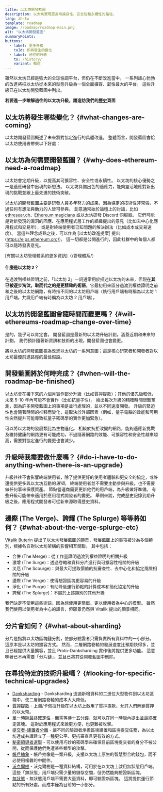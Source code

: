 ```yaml
---
title: 以太坊開發藍圖
description: 以太坊實現更高可擴容性、安全性和永續性的路徑。
lang: zh-tw
template: roadmap
image: /roadmap/roadmap-main.png
alt: "以太坊開發藍圖"
summaryPoints:
buttons:
  - label: 更多升級
    toId: 即將發生的變化
  - label: 過往的升級
    to: /history/
    variant: 概述
---
```


雖然以太坊已經是強大的全球協調平台，但仍在不斷改進當中。 一系列雄心勃勃的改進將把以太坊從本來的型態升級為一個全面擴容、韌性最大的平台。 這些升級已在以太坊開發藍圖中列出。

**若要進一步瞭解過往的以太坊升級，請造訪我們的[歷史](/history/)頁面**

## 以太坊將發生哪些變化？ {#what-changes-are-coming}

以太坊開發藍圖概述了未來將對協定進行的具體改進。 整體而言，開發藍圖會給以太坊使用者帶來以下好處：

<CardGrid>
  <RoadmapActionCard
    to="/roadmap/scaling"
    title="更便宜的交易"
    image="scaling"
    description="Rollups are too expensive and rely on centralized components, causing users to place too much trust in their operators. The roadmap includes fixes for both of these problems."
    buttonText="More on reducing fees"
  />
  <RoadmapActionCard
    to="/roadmap/security"
    title="額外的安全性"
    image="security"
    description="Ethereum is already very secure but it can be made even stronger, ready to withstand all kinds of attack far into the future."
    buttonText="More on security"
  />
  <RoadmapActionCard
    to="/roadmap/user-experience"
    title="更好的使用者體驗"
    image="userExperience"
    description="More support for smart contract wallets and light-weight nodes will make using Ethereum simpler and safer."
    buttonText="More on user experience"
  />
  <RoadmapActionCard
    to="/roadmap/future-proofing"
    title="面向未來"
    image="futureProofing"
    description="Ethereum researchers and developers are solving tomorrow's problems today, readying the network for future generations."
    buttonText="More on future proofing"
  />
</CardGrid>

## 以太坊為何需要開發藍圖？ {#why-does-ethereum-need-a-roadmap}

以太坊會定期升級，以提高其可擴容性、安全性或永續性。 以太坊的核心優勢之一是適應研發中出現的新想法。 以太坊具備出色的適應力，能夠靈活地應對新出現的挑戰並跟上最先進的技術突破。

<RoadmapImageContent title="開發藍圖的定義方式">

以太坊的開發藍圖主要是研發人員多年努力的成果，因為協定的技術性非常強，不過任何有想法與動力的人皆可參與。 創意通常始於論壇上的討論，比如 [ethresear.ch](https://ethresear.ch/)、[Ethereum magicians](https://ethereum-magicians.org/) 或以太坊研發 Discord 伺服器。 它們可能是對新發現的漏洞的回應、在應用程式層工作的組織提出的意見（比如去中心化應用程式和交易所），或是對終端使用者已知問題的解決辦法（比如成本或交易速度）。 當這些理念成熟之後，可以作為 [以太坊改進提案] 提出 (https://eips.ethereum.org/)。 這一切都是公開進行的，因此社群中的每個人都可以隨時發表意見。

[有關以太坊管理體系的更多資訊]（/管理體系/）

</RoadmapImageContent>

<InfoBanner mb={8}>
  <h4 style={{ marginTop: 0 }}>什麼是以太坊 2？</h4>

  <p>在過渡到權益證明之前，「以太坊 2」一詞通常用於描述以太坊的未來，但現在<strong>其已被逐步淘汰，取而代之的是更精確的術語</strong>。它最初用來區分過渡到權益證明之前和之後的以太坊網路，有時指不同的以太坊用戶端（執行用戶端有時稱為以太坊 1 用戶端，共識用戶端有時稱為以太坊 2 用戶端）。</p>

</InfoBanner>

## 以太坊的開發藍圖會隨時間而變更嗎？ {#will-ethereums-roadmap-change-over-time}

是的，幾乎可以肯定會。 開發藍圖是最新的以太坊升級計劃，涵蓋近期和未來的計劃。 我們預計隨著新資訊和技術的出現，開發藍圖也會變更。

將以太坊的開發藍圖視為改進以太坊的一系列意圖；這是核心研究者和開發者對以太坊最優前進路徑的最佳假設。

## 開發藍圖將於何時完成？ {#when-will-the-roadmap-be-finished}

以太坊會在接下來的六個月實作部分升級（比如質押提款）；其他的優先級較低，未來 5-10 年內可能不會實作（比如抗量子性）。 給出每次升級的精確時間很難預測，因為許多開發藍圖上的事項是並行處理的，並以不同速度開發。 升級的緊迫性也會隨著時間的推移而變化，這取決於外部因素（例如，量子電腦的效能和可用性突然提升可能導致抗量子密碼學的實作更加緊急）。

可以將以太坊的發展類比為生物進化。 相較於抗拒改變的網路，能夠適應新挑戰及維持健康的網路更有可能成功，不過隨著網路的效能、可擴容性和安全性越來越高，需要對協定進行的變更也會減少。

## 升級時我需要做什麼嗎？ {#do-i-have-to-do-anything-when-there-is-an-upgrade}

升級往往不會影響終端使用者，除了提供更好的使用者體驗和更安全的協定，或許還提供更多與以太坊互動的<i>選項</i>。 終端使用者並不需要主動參與升級，也不需要做任何事來保護資產。 節點營運商需要更新他們的用戶端，為升級做好準備。 有些升級可能帶來適用於應用程式開發者的變更。 舉例來說，完成歷史記錄到期升級之後，應用程式開發者可從新來源取得歷史資料。

## 邊際 (The Verge)、誇耀 (The Splurge) 等等將如何？ {#what-about-the-verge-splurge-etc}

[Vitalik Buterin 提出了以太坊發展藍圖的願景](https://twitter.com/VitalikButerin/status/1588669782471368704)，發展藍圖上的事項被分為多個類別，根據各自對以太坊架構的影響相互關聯。 其中包括：

- 合併 (The Merge)：從工作量證明過渡到權益證明的相關升級
- 激增 (The Surge)：透過卷軸和資料分片進行與可擴容性相關的升級
- 災厄 (The Scourge)：與最大可提取價值的抗審查性、去中心化和協定風險相關的升級
- 邊際 (The Verge)：使得驗證區塊更容易的升級
- 淨化 (The Purge)：有助降低運行節點的計算成本和簡化協定的升級
- 誇耀 (The Splurge)：不屬於上述類別的其他升級

我們決定不使用這些術語，因為想使用更簡單、更以使用者為中心的模型。 雖然我們使用以使用者為中心的語言，但願景仍然與 Vitalik 提出的願景相同。

## 分片會如何？ {#what-about-sharding}

分片是指將以太坊區塊鏈分割，使部分驗證者只需負責所有資料中的一小部分。 這原本是以太坊的擴容方式。 然而，二層網路卷軸的發展速度比預期快得多，並且已經提供大量擴容，並且 Proto-Danksharding 實作後將提供更多功能。 這意味著已不再需要「分片鏈」，並且已將其從開發藍圖中刪除。

## 在尋找特定的技術升級嗎？ {#looking-for-specific-technical-upgrades}

- [Danksharding](/roadmap/danksharding) - Danksharding 透過新增資料的二進位大型物件到以太坊區塊中，使二層網路卷軸的成本大大降低。
- [質押提款](/staking/withdrawals) - 上海/卡佩拉升級在以太坊上啟用了質押提款，允許人們解鎖質押的以太幣。
- [單一時隙最終確定性](/roadmap/single-slot-finality) - 無需等待十五分鐘，就可以在同一時隙內提出並最終確定區塊。 這對於應用程式來說更方便，也更難被攻擊。
- [提交者-建置者分離](/roadmap/pbs) - 讓不同的驗證者承擔區塊建置和區塊提交任務，為以太坊達成共識建立了一種更公平、更抗審查且更有效的方式。
- [秘密領導者選舉](/roadmap/secret-leader-election) - 可以使用巧妙的密碼學來確保目前區塊提交者的身分不被公開，從而保護他們免遭某些類型的攻擊。
- [帳戶抽象](/roadmap/account-abstraction) - 帳戶抽像是一類升級，支援以太坊上原生的智慧型合約錢包，而不必使用複雜的中間件。
- [沃克爾樹](/roadmap/verkle-trees) - 沃克爾樹是一種資料結構，可用於在以太坊上啟用無狀態用戶端。 這些「無狀態」用戶端只需少量的儲存空間，但仍然能夠驗證新區塊。
- [無狀態](/roadmap/statelessness) - 無狀態用戶端不需要大量資料，即可驗證新區塊。 這將提供運行節點的所有好處，而成本僅為目前的一小部分。
